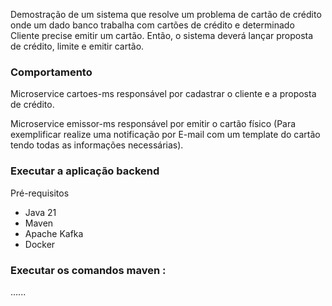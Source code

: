 
Demostração de um sistema que resolve um problema de cartão de crédito onde um
dado banco trabalha com cartões de crédito e 
determinado Cliente precise emitir um cartão. Então, o sistema deverá lançar proposta 
de crédito, limite e emitir cartão. 


### Comportamento

Microservice cartoes-ms responsável por cadastrar o cliente e a proposta de crédito.

Microservice emissor-ms responsável por emitir o cartão físico (Para exemplificar realize uma notificação por E-mail com um template do cartão tendo todas as informações necessárias). 




### Executar a aplicação backend 

Pré-requisitos

 -  Java 21
 -  Maven
 -  Apache Kafka
 -  Docker


### Executar os comandos maven :

......

